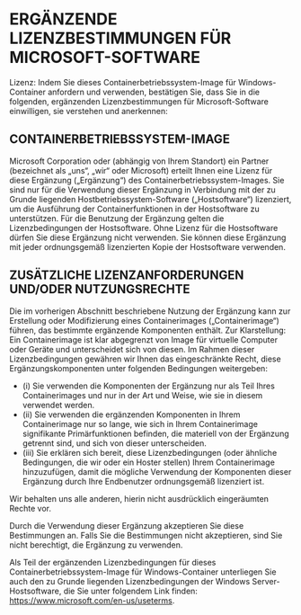 
# ERGÄNZENDE LIZENZBESTIMMUNGEN FÜR MICROSOFT-SOFTWARE

Lizenz: Indem Sie dieses Containerbetriebssystem-Image für Windows-Container anfordern und verwenden, bestätigen Sie, dass Sie in die folgenden, ergänzenden Lizenzbestimmungen für Microsoft-Software einwilligen, sie verstehen und anerkennen:

## CONTAINERBETRIEBSSYSTEM-IMAGE 

Microsoft Corporation oder (abhängig von Ihrem Standort) ein Partner (bezeichnet als „uns“, „wir“ oder Microsoft) erteilt Ihnen eine Lizenz für diese Ergänzung („Ergänzung“) des Containerbetriebssystem-Images. Sie sind nur für die Verwendung dieser Ergänzung in Verbindung mit der zu Grunde liegenden Hostbetriebssystem-Software („Hostsoftware“) lizenziert, um die Ausführung der Containerfunktionen in der Hostsoftware zu unterstützen.  Für die Benutzung der Ergänzung gelten die Lizenzbedingungen der Hostsoftware. Ohne Lizenz für die Hostsoftware dürfen Sie diese Ergänzung nicht verwenden. Sie können diese Ergänzung mit jeder ordnungsgemäß lizenzierten Kopie der Hostsoftware verwenden.

## ZUSÄTZLICHE LIZENZANFORDERUNGEN UND/ODER NUTZUNGSRECHTE 

Die im vorherigen Abschnitt beschriebene Nutzung der Ergänzung kann zur Erstellung oder Modifizierung eines Containerimages („Containerimage“) führen, das bestimmte ergänzende Komponenten enthält. Zur Klarstellung: Ein Containerimage ist klar abgegrenzt von Image für virtuelle Computer oder Geräte und unterscheidet sich von diesen.  Im Rahmen dieser Lizenzbedingungen gewähren wir Ihnen das eingeschränkte Recht, diese Ergänzungskomponenten unter folgenden Bedingungen weitergeben:

  - (i) Sie verwenden die Komponenten der Ergänzung nur als Teil Ihres Containerimages und nur in der Art und Weise, wie sie in diesem verwendet werden.
  - (ii) Sie verwenden die ergänzenden Komponenten in Ihrem Containerimage nur so lange, wie sich in Ihrem Containerimage signifikante Primärfunktionen befinden, die materiell von der Ergänzung getrennt sind, und sich von dieser unterscheiden. 
  - (iii) Sie erklären sich bereit, diese Lizenzbedingungen (oder ähnliche Bedingungen, die wir oder ein Hoster stellen) Ihrem Containerimage hinzuzufügen, damit die mögliche Verwendung der Komponenten dieser Ergänzung durch Ihre Endbenutzer ordnungsgemäß lizenziert ist.

Wir behalten uns alle anderen, hierin nicht ausdrücklich eingeräumten Rechte vor.

Durch die Verwendung dieser Ergänzung akzeptieren Sie diese Bestimmungen an. Falls Sie die Bestimmungen nicht akzeptieren, sind Sie nicht berechtigt, die Ergänzung zu verwenden.

Als Teil der ergänzenden Lizenzbedingungen für dieses Containerbetriebssystem-Image für Windows-Container unterliegen Sie auch den zu Grunde liegenden Lizenzbedingungen der Windows Server-Hostsoftware, die Sie unter folgendem Link finden: https://www.microsoft.com/en-us/useterms.  
